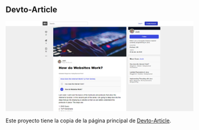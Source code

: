 ## Devto-Article

<img src="/imagenes/Portada.png" alt="img"/>

Este proyecto tiene la copia de la página principal de [Devto-Article](https://dev.to/jryther/how-do-websites-work-326p).
